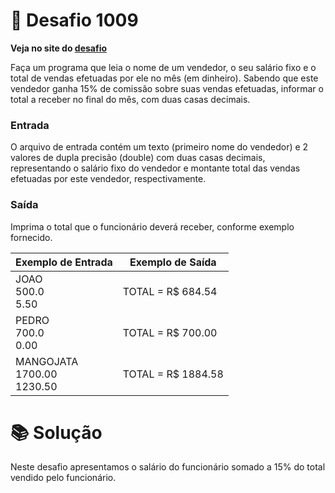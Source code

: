 # 📖 Desafio 1009

**Veja no site do [desafio](https://www.beecrowd.com.br/judge/pt/problems/view/1009)**

Faça um programa que leia o nome de um vendedor, o seu salário fixo e o total de vendas efetuadas por ele no mês (em dinheiro). Sabendo que este vendedor ganha 15% de comissão sobre suas vendas efetuadas, informar o total a receber no final do mês, com duas casas decimais.

### Entrada

O arquivo de entrada contém um texto (primeiro nome do vendedor) e 2 valores de dupla precisão (double) com duas casas decimais, representando o salário fixo do vendedor e montante total das vendas efetuadas por este vendedor, respectivamente.

### Saída

Imprima o total que o funcionário deverá receber, conforme exemplo fornecido.

| Exemplo de Entrada              | Exemplo de Saída   |
| ------------------------------- | ------------------ |
| JOAO<br>500.0<br>5.50           | TOTAL = R$ 684.54  |
| PEDRO<br>700.0<br>0.00          | TOTAL = R$ 700.00  |
| MANGOJATA<br>1700.00<br>1230.50 | TOTAL = R$ 1884.58 |

# 📚 Solução

Neste desafio apresentamos o salário do funcionário somado a 15% do total vendido pelo funcionário.
